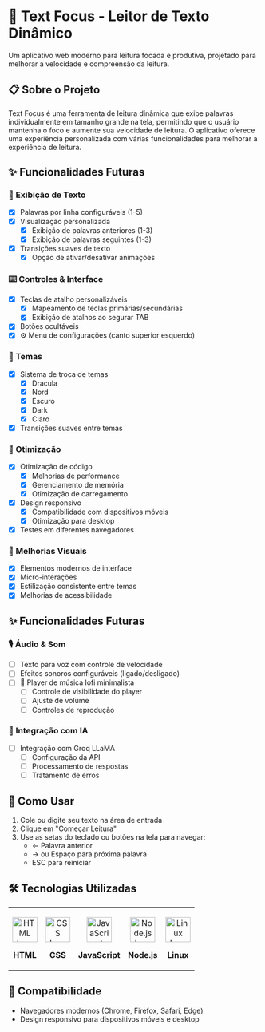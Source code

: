 # 🎯 Text Focus - Leitor de Texto Dinâmico

Um aplicativo web moderno para leitura focada e produtiva, projetado para melhorar a velocidade e compreensão da leitura.

## 📋 Sobre o Projeto

Text Focus é uma ferramenta de leitura dinâmica que exibe palavras individualmente em tamanho grande na tela, permitindo que o usuário mantenha o foco e aumente sua velocidade de leitura. O aplicativo oferece uma experiência personalizada com várias funcionalidades para melhorar a experiência de leitura.

## ✨ Funcionalidades Futuras

### 📝 Exibição de Texto
- [x] Palavras por linha configuráveis (1-5)
- [x] Visualização personalizada
  - [x] Exibição de palavras anteriores (1-3)
  - [x] Exibição de palavras seguintes (1-3)
- [x] Transições suaves de texto
  - [x] Opção de ativar/desativar animações

### ⌨️ Controles & Interface
- [x] Teclas de atalho personalizáveis
  - [x] Mapeamento de teclas primárias/secundárias
  - [x] Exibição de atalhos ao segurar TAB
- [x] Botões ocultáveis
- [x] ⚙️ Menu de configurações (canto superior esquerdo)

### 🎨 Temas
- [x] Sistema de troca de temas
  - [x] Dracula
  - [x] Nord
  - [x] Escuro
  - [x] Dark
  - [x] Claro
- [x] Transições suaves entre temas

### 🚀 Otimização
- [x] Otimização de código
  - [x] Melhorias de performance
  - [x] Gerenciamento de memória
  - [x] Otimização de carregamento
- [x] Design responsivo
  - [x] Compatibilidade com dispositivos móveis
  - [x] Otimização para desktop
- [x] Testes em diferentes navegadores

### 💅 Melhorias Visuais
- [x] Elementos modernos de interface
- [x] Micro-interações
- [x] Estilização consistente entre temas
- [x] Melhorias de acessibilidade

## ✨ Funcionalidades Futuras

### 🎙️ Áudio & Som
- [ ] Texto para voz com controle de velocidade
- [ ] Efeitos sonoros configuráveis (ligado/desligado)
- [ ] 🎵 Player de música lofi minimalista
  - [ ] Controle de visibilidade do player
  - [ ] Ajuste de volume
  - [ ] Controles de reprodução

### 🤖 Integração com IA
- [ ] Integração com Groq LLaMA
  - [ ] Configuração da API
  - [ ] Processamento de respostas
  - [ ] Tratamento de erros

## 🚀 Como Usar

1. Cole ou digite seu texto na área de entrada
2. Clique em "Começar Leitura"
3. Use as setas do teclado ou botões na tela para navegar:
   - ← Palavra anterior
   - → ou Espaço para próxima palavra
   - ESC para reiniciar

## 🛠️ Tecnologias Utilizadas

<table>

<tr>

<td align="center">

<img src="https://skillicons.dev/icons?i=html" width="50" alt="HTML Icon"><br>

<strong>HTML</strong>

</td>

<td align="center">

<img src="https://skillicons.dev/icons?i=css" width="50" alt="CSS Icon"><br>

<strong>CSS</strong>

</td>

<td align="center">

<img src="https://skillicons.dev/icons?i=js" width="50" alt="JavaScript Icon"><br>

<strong>JavaScript</strong>

</td>

<td align="center">

<img src="https://skillicons.dev/icons?i=nodejs" width="50" alt="Node.js Icon"><br>

<strong>Node.js</strong>

</td>

<td align="center">

<img src="https://skillicons.dev/icons?i=linux" width="50" alt="Linux Icon"><br>

<strong>Linux</strong>

</td>

</tr>

</table>

## 📱 Compatibilidade

- Navegadores modernos (Chrome, Firefox, Safari, Edge)
- Design responsivo para dispositivos móveis e desktop
